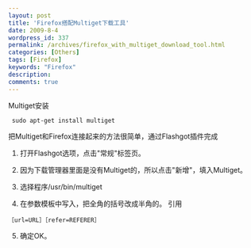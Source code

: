 ```yaml
---
layout: post
title: 'Firefox搭配Multiget下载工具'
date: 2009-8-4
wordpress_id: 337
permalink: /archives/firefox_with_multiget_download_tool.html
categories: [Others]
tags: [Firefox]
keywords: "Firefox"
description: 
comments: true
---
```


Multiget安装

```
 sudo apt-get install multiget
```

把Multiget和Firefox连接起来的方法很简单，通过Flashgot插件完成
1. 打开Flashgot选项，点击"常规"标签页。

2. 因为下载管理器里面是没有Multiget的，所以点击"新增"，填入Multiget。

3. 选择程序/usr/bin/multiget

4. 在参数模板中写入，把全角的括号改成半角的。
引用

```［url=URL］［refer=REFERER］```

5. 确定OK。
